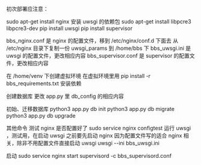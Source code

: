初次部署应注意：

sudo apt-get install nginx
安装 uwsgi 的依赖包
sudo apt-get install libpcre3 libpcre3-dev
pip install uwsgi
pip install supervisor

bbs_nginx.conf 是 nginx 的配置文件，移到 /etc/nginx/conf.d 下面去
从 /etc/nginx 目录下复制一份 uwsgi_params 到 /home/bbs 下
bbs_uwsgi.ini 是 uwsgi 的配置文件，更改相应内容
bbs_supervisor.conf 是 supervisor 的配置文件，更改相应内容

在 /home/venv 下创建虚拟环境
在虚拟环境里用 pip install -r bbs_requirements.txt 安装依赖

创建数据库
更改 app.py 里 db_config 的相应内容

初始、迁移数据库
python3 app.py db init
python3 app.py db migrate
python3 app.py db upgrade

其他命令
测试 nginx 是否配置好了
sudo service nginx configtest
运行 uwsgi ，测试用，在启动 uwsgi 之前要先启动 nginx
因为配置文件写的适合 nginx 相关，除非不用配置文件直接启动 uwsgi
uwsgi --ini bbs_uwsgi.ini


启动
sudo service nginx start
supervisord -c bbs_supervisord.conf
